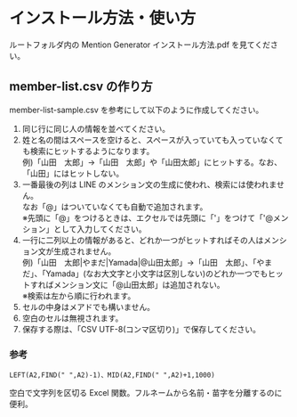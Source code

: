 # インストール方法・使い方

ルートフォルダ内の Mention Generator インストール方法.pdf を見てください。

## member-list.csv の作り方

member-list-sample.csv を参考にして以下のように作成してください。

1. 同じ行に同じ人の情報を並べてください。
2. 姓と名の間はスペースを空けると、スペースが入っていても入っていなくても検索にヒットするようになります。  
   例)「山田　太郎」->「山田　太郎」や「山田太郎」にヒットする。なお、「山田」にはヒットしない。
3. 一番最後の列は LINE のメンション文の生成に使われ、検索には使われません。  
   なお「@」はついていなくても自動で追加されます。  
   ※先頭に「@」をつけるときは、エクセルでは先頭に「'」をつけて「'@メンション」として入力してください。
4. 一行に二列以上の情報があると、どれか一つがヒットすればその人はメンション文が生成されません。  
   例)「山田　太郎|やまだ|Yamada|@山田太郎」->「山田　太郎」、「やまだ」、「Yamada」(なお大文字と小文字は区別しない)のどれか一つでもヒットすればメンション文に「@山田太郎」は追加されない。  
   ※検索は左から順に行われます。
5. セルの中身はメアドでも構いません。
6. 空白のセルは無視されます。
7. 保存する際は、「CSV UTF-8(コンマ区切り)」で保存してください。

### 参考

```excel
LEFT(A2,FIND(" ",A2)-1)、MID(A2,FIND(" ",A2)+1,1000)
```

空白で文字列を区切る Excel 関数。フルネームから名前・苗字を分離するのに便利。
